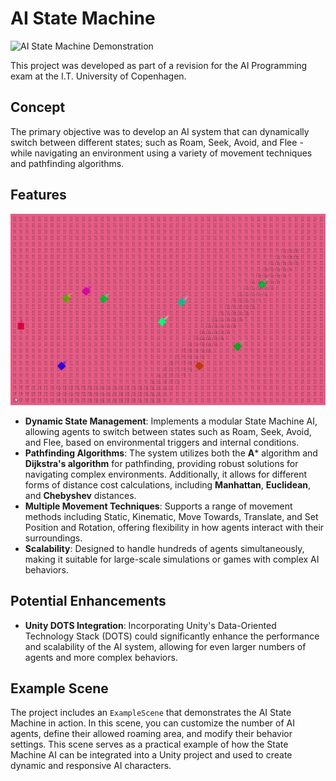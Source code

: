 # AI State Machine


![AI State Machine Demonstration](./READMEAssets/AIAvoidanceStateDemostration.gif)


This project was developed as part of a revision for the AI Programming exam at the I.T. University of Copenhagen. 

## Concept

The primary objective was to develop an AI system that can dynamically switch between different states; such as Roam, Seek, Avoid, and Flee - while navigating an environment using a variety of movement techniques and pathfinding algorithms.

## Features

![AI State Machine Demonstration](./READMEAssets/AIAvoidanceStateDemostration_Seek.gif)

- **Dynamic State Management**: Implements a modular State Machine AI, allowing agents to switch between states such as Roam, Seek, Avoid, and Flee, based on environmental triggers and internal conditions.
- **Pathfinding Algorithms**: The system utilizes both the **A*** algorithm and **Dijkstra's algorithm** for pathfinding, providing robust solutions for navigating complex environments. Additionally, it allows for different forms of distance cost calculations, including **Manhattan**, **Euclidean**, and **Chebyshev** distances.
- **Multiple Movement Techniques**: Supports a range of movement methods including Static, Kinematic, Move Towards, Translate, and Set Position and Rotation, offering flexibility in how agents interact with their surroundings.
- **Scalability**: Designed to handle hundreds of agents simultaneously, making it suitable for large-scale simulations or games with complex AI behaviors.


## Potential Enhancements

- **Unity DOTS Integration**: Incorporating Unity's Data-Oriented Technology Stack (DOTS) could significantly enhance the performance and scalability of the AI system, allowing for even larger numbers of agents and more complex behaviors.


## Example Scene

The project includes an `ExampleScene` that demonstrates the AI State Machine in action. In this scene, you can customize the number of AI agents, define their allowed roaming area, and modify their behavior settings. This scene serves as a practical example of how the State Machine AI can be integrated into a Unity project and used to create dynamic and responsive AI characters.